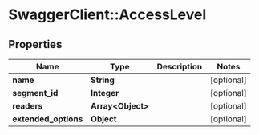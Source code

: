 # SwaggerClient::AccessLevel

## Properties
Name | Type | Description | Notes
------------ | ------------- | ------------- | -------------
**name** | **String** |  | [optional] 
**segment_id** | **Integer** |  | [optional] 
**readers** | **Array&lt;Object&gt;** |  | [optional] 
**extended_options** | **Object** |  | [optional] 


